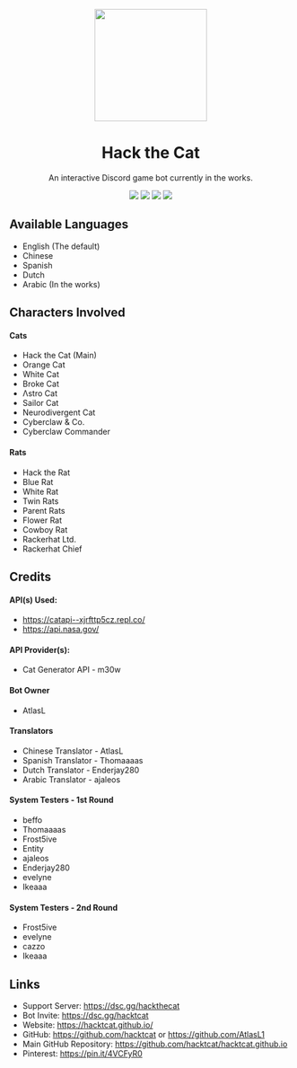 <p align="center">
    <img width="200" src="https://github.com/hacktcat/hacktcat.github.io/blob/main/invi.png?raw=true">
</p>
<h1 align="center">Hack the Cat</h1>
<p align="center">An interactive Discord game bot currently in the works. </p>

<p align="center">
<img src="https://img.shields.io/badge/Python-FFD43B?style=for-the-badge&logo=python&logoColor=blue"> <img src="https://img.shields.io/badge/JavaScript-323330?style=for-the-badge&logo=javascript&logoColor=F7DF1E"> <img src="https://img.shields.io/badge/json-5E5C5C?style=for-the-badge&logo=json&logoColor=white"> <img src="https://img.shields.io/badge/Discord-5865F2?style=for-the-badge&logo=discord&logoColor=white">
</p>

## Available Languages 
- English (The default)
- Chinese
- Spanish
- Dutch
- Arabic (In the works)

## Characters Involved 

#### Cats
- Hack the Cat (Main)
- Orange Cat
- White Cat
- Broke Cat
- Λstro Cat
- Sailor Cat
- Neurodivergent Cat
- Cyberclaw & Co.
- Cyberclaw Commander

#### Rats 
- Hack the Rat
- Blue Rat
- White Rat
- Twin Rats
- Parent Rats
- Flower Rat
- Cowboy Rat
- Rackerhat Ltd.
- Rackerhat Chief

## Credits 
#### API(s) Used: 
- https://catapi--xjrfttp5cz.repl.co/
- https://api.nasa.gov/
   
#### API Provider(s):
- Cat Generator API - m30w

#### Bot Owner 
- AtlasL

#### Translators
- Chinese Translator - AtlasL
- Spanish Translator - Thomaaaas
- Dutch Translator - Enderjay280
- Arabic Translator - ajaleos 

#### System Testers - 1st Round
- beffo
- Thomaaaas
- Frost5ive
- Entity
- ajaleos
- Enderjay280
- evelyne
- Ikeaaa

#### System Testers - 2nd Round
- Frost5ive
- evelyne
- cazzo
- Ikeaaa

## Links 
- Support Server: https://dsc.gg/hackthecat
- Bot Invite: https://dsc.gg/hacktcat
- Website: https://hacktcat.github.io/
- GitHub: https://github.com/hacktcat or https://github.com/AtlasL1
- Main GitHub Repository: https://github.com/hacktcat/hacktcat.github.io
- Pinterest: https://pin.it/4VCFyR0
